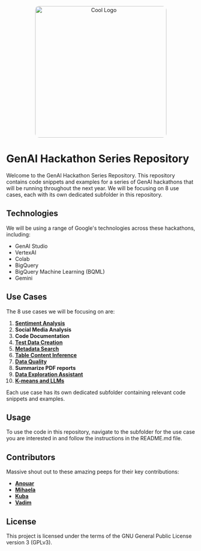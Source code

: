<p align="center">
<img src="https://github.com/andrewankenobi/DataGenAIHackaton/blob/main/logo.png" width="350" height="350" alt="Cool Logo" style="border-radius: 10px;">
</p>

# GenAI Hackathon Series Repository

Welcome to the GenAI Hackathon Series Repository. This repository contains code snippets and examples for a series of GenAI hackathons that will be running throughout the next year. We will be focusing on 8 use cases, each with its own dedicated subfolder in this repository.

## Technologies

We will be using a range of Google's technologies across these hackathons, including:

- GenAI Studio
- VertexAI
- Colab
- BigQuery
- BigQuery Machine Learning (BQML)
- Gemini

## Use Cases

The 8 use cases we will be focusing on are:

1. [**Sentiment Analysis**](https://github.com/andrewankenobi/DataGenAIHackaton/tree/main/1.Sentiment%20Analysis)
2. **Social Media Analysis**
3. **Code Documentation**
4. [**Test Data Creation**](https://github.com/andrewankenobi/DataGenAIHackaton/tree/main/4.Test%20Data%20Creation)
5. [**Metadata Search**](https://github.com/andrewankenobi/DataGenAIHackaton/tree/main/5.Metadata%20Search)
6. [**Table Content Inference**](https://github.com/andrewankenobi/DataGenAIHackaton/tree/main/6.Table%20Content%20Inference)
7. [**Data Quality**](https://github.com/andrewankenobi/DataGenAIHackaton/tree/main/7.Data%20Quality)
8. **Summarize PDF reports**
9. [**Data Exploration Assistant**](https://github.com/andrewankenobi/DataGenAIHackaton/tree/main/9.%20Data%20Exploration%20Assistant)
10. [**K-means and LLMs**](https://github.com/andrewankenobi/DataGenAIHackaton/tree/main/10.K-means%20and%20LLMs)

Each use case has its own dedicated subfolder containing relevant code snippets and examples.

## Usage

To use the code in this repository, navigate to the subfolder for the use case you are interested in and follow the instructions in the README.md file.

## Contributors

Massive shout out to these amazing peeps for their key contributions:
- [**Anouar**](https://github.com/Kriz182)
- [**Mihaela**](https://github.com/msavastre) 
- [**Kuba**](https://github.com/jskra)
- [**Vadim**](https://github.com/Vadoid)

## License

This project is licensed under the terms of the GNU General Public License version 3 (GPLv3).
